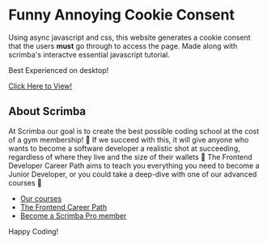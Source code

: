 # Funny Annoying Cookie Consent
Using async javascript and css, this website generates a cookie consent that the users **must** go through to access the page.
Made along with scrimba's interactve essential javascript tutorial. 

Best Experienced on desktop!

[Click Here to View!](https://ludrahsgartage.github.io/Funny-Annoying-Cookie-Consent/)

## About Scrimba

At Scrimba our goal is to create the best possible coding school at the cost of a gym membership! 💜
If we succeed with this, it will give anyone who wants to become a software developer a realistic shot at succeeding, regardless of where they live and the size of their wallets 🎉
The Frontend Developer Career Path aims to teach you everything you need to become a Junior Developer, or you could take a deep-dive with one of our advanced courses 🚀

- [Our courses](https://scrimba.com/allcourses)
- [The Frontend Career Path](https://scrimba.com/learn/frontend)
- [Become a Scrimba Pro member](https://scrimba.com/pricing)

Happy Coding!
